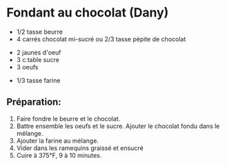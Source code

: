 # Fondant au chocolat (Dany)

- 1/2 tasse beurre
- 4 carrés chocolat mi-sucré ou 2/3 tasse pépite de chocolat

* 2 jaunes d'oeuf
* 3 c.table sucre
* 3 oeufs

- 1/3 tasse farine

## Préparation:

1. Faire fondre le beurre et le chocolat.
2. Battre ensemble les oeufs et le sucre. Ajouter le chocolat fondu dans le mélange.
3. Ajouter la farine au mélange.
4. Vider dans les ramequins graissé et ensucré
5. Cuire à 375°F, 9 à 10 minutes.
